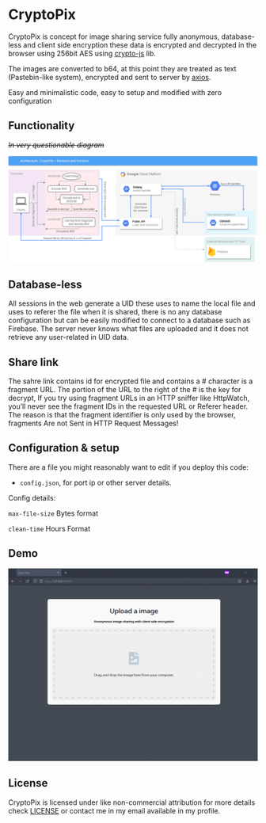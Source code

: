 # CryptoPix

CryptoPix is concept for image sharing service fully anonymous, database-less and client side encryption these data is encrypted and decrypted in the browser using 256bit AES using [crypto-js](https://github.com/brix/crypto-js) lib.

The images are converted to b64, at this point they are treated as text (Pastebin-like system), encrypted and sent to server by  [axios](https://github.com/axios/axios).

Easy and minimalistic code, easy to setup and modified with zero configuration


## Functionality 
<del>*In very questionable diagram*</del>

<img src="https://github.com/SegoCode/CryptoPix/blob/main/documents/CryptoPix%20Diagram.png">

## Database-less

All sessions in the web generate a UID these uses to name the local file and uses to referer the file when it is shared, there is no any database configuration but can be easily modified to connect to a database such as Firebase. The server never knows what files are uploaded and it does not retrieve any user-related in UID data.

## Share link 

The sahre link contains id for encrypted file and contains a # character is a fragment URL. The portion of the URL to the right of the # is the key for decrypt, If you try using fragment URLs in an HTTP sniffer like HttpWatch, you’ll never see the fragment IDs in the requested URL or Referer header. The reason is that the fragment identifier is only used by the browser, fragments Are not Sent in HTTP Request Messages!

## Configuration & setup

There are a file you might reasonably want to edit if you deploy this code:

- `config.json`, for port ip or other server details.

Config details:

`max-file-size` Bytes format

`clean-time` Hours Format

## Demo
<img src="https://github.com/SegoCode/CryptoPix/blob/main/media/demo.gif"/>


## License

CryptoPix is licensed under like non-commercial attribution for more details check [LICENSE](https://github.com/SegoCode/CryptoPix/blob/main/LICENSE) or contact me in my email available in my profile.
